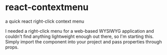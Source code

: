 # react-contextmenu
a quick react right-click context menu

I needed a right-click menu for a web-based WYSIWYG application and couldn't find anything lightweight enough out there, so I'm starting this. Simply import the component into your project and pass properties through props.
